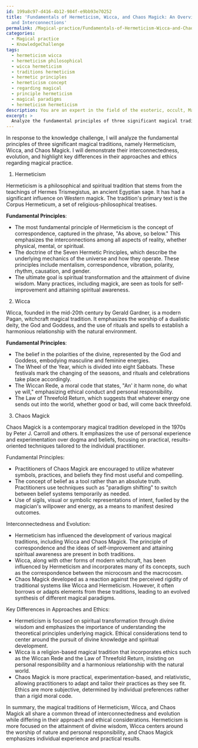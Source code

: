```yaml
---
id: 199a8c97-d416-4b12-984f-e9bb93e70252
title: 'Fundamentals of Hermeticism, Wicca, and Chaos Magick: An Overview of Key Principles
  and Interconnections'
permalink: /Magical-practice/Fundamentals-of-Hermeticism-Wicca-and-Chaos-Magick-An-Overview-of-Key-Principles-and-Interconnection/
categories:
  - Magical practice
  - KnowledgeChallenge
tags:
  - hermeticism wicca
  - hermeticism philosophical
  - wicca hermeticism
  - traditions hermeticism
  - hermetic principles
  - hermeticism concept
  - regarding magical
  - principle hermeticism
  - magical paradigms
  - hermeticism hermeticism
description: You are an expert in the field of the esoteric, occult, Magical practice and Education. You are a writer of tests, challenges, books and deep knowledge on Magical practice for initiates and students to gain deep insights and understanding from. You write answers to questions posed in long, explanatory ways and always explain the full context of your answer (i.e., related concepts, formulas, examples, or history), as well as the step-by-step thinking process you take to answer the challenges. Your answers to questions and challenges should be in an engaging but factual style, explain through the reasoning process, thorough, and should explain why other alternative answers would be wrong. Summarize the key themes, ideas, and conclusions at the end.
excerpt: > 
  Analyze the fundamental principles of three significant magical traditions, demonstrating their interconnectedness and evolution, while highlighting key differences in their approaches and ethics regarding magical practice.
---
```

In response to the knowledge challenge, I will analyze the fundamental principles of three significant magical traditions, namely Hermeticism, Wicca, and Chaos Magick. I will demonstrate their interconnectedness, evolution, and highlight key differences in their approaches and ethics regarding magical practice. 

1. Hermeticism

Hermeticism is a philosophical and spiritual tradition that stems from the teachings of Hermes Trismegistus, an ancient Egyptian sage. It has had a significant influence on Western magick. The tradition's primary text is the Corpus Hermeticum, a set of religious-philosophical treatises. 

**Fundamental Principles**: 
- The most fundamental principle of Hermeticism is the concept of correspondence, captured in the phrase, "As above, so below." This emphasizes the interconnections among all aspects of reality, whether physical, mental, or spiritual.
- The doctrine of the Seven Hermetic Principles, which describe the underlying mechanics of the universe and how they operate. These principles include mentalism, correspondence, vibration, polarity, rhythm, causation, and gender.
- The ultimate goal is spiritual transformation and the attainment of divine wisdom. Many practices, including magick, are seen as tools for self-improvement and attaining spiritual awareness.

2. Wicca

Wicca, founded in the mid-20th century by Gerald Gardner, is a modern Pagan, witchcraft magical tradition. It emphasizes the worship of a dualistic deity, the God and Goddess, and the use of rituals and spells to establish a harmonious relationship with the natural environment.

**Fundamental Principles**: 
- The belief in the polarities of the divine, represented by the God and Goddess, embodying masculine and feminine energies.
- The Wheel of the Year, which is divided into eight Sabbats. These festivals mark the changing of the seasons, and rituals and celebrations take place accordingly.
- The Wiccan Rede, a moral code that states, "An' it harm none, do what ye will," emphasizing ethical conduct and personal responsibility.
- The Law of Threefold Return, which suggests that whatever energy one sends out into the world, whether good or bad, will come back threefold.

3. Chaos Magick

Chaos Magick is a contemporary magical tradition developed in the 1970s by Peter J. Carroll and others. It emphasizes the use of personal experience and experimentation over dogma and beliefs, focusing on practical, results-oriented techniques tailored to the individual practitioner.

Fundamental Principles:
- Practitioners of Chaos Magick are encouraged to utilize whatever symbols, practices, and beliefs they find most useful and compelling.
- The concept of belief as a tool rather than an absolute truth. Practitioners use techniques such as "paradigm shifting" to switch between belief systems temporarily as needed.
- Use of sigils, visual or symbolic representations of intent, fuelled by the magician's willpower and energy, as a means to manifest desired outcomes.

Interconnectedness and Evolution:
- Hermeticism has influenced the development of various magical traditions, including Wicca and Chaos Magick. The principle of correspondence and the ideas of self-improvement and attaining spiritual awareness are present in both traditions.
- Wicca, along with other forms of modern witchcraft, has been influenced by Hermeticism and incorporates many of its concepts, such as the correspondence between the microcosm and the macrocosm.
- Chaos Magick developed as a reaction against the perceived rigidity of traditional systems like Wicca and Hermeticism. However, it often borrows or adapts elements from these traditions, leading to an evolved synthesis of different magical paradigms.

Key Differences in Approaches and Ethics:

- Hermeticism is focused on spiritual transformation through divine wisdom and emphasizes the importance of understanding the theoretical principles underlying magick. Ethical considerations tend to center around the pursuit of divine knowledge and spiritual development.
- Wicca is a religion-based magical tradition that incorporates ethics such as the Wiccan Rede and the Law of Threefold Return, insisting on personal responsibility and a harmonious relationship with the natural world.
- Chaos Magick is more practical, experimentation-based, and relativistic, allowing practitioners to adapt and tailor their practices as they see fit. Ethics are more subjective, determined by individual preferences rather than a rigid moral code.

In summary, the magical traditions of Hermeticism, Wicca, and Chaos Magick all share a common thread of interconnectedness and evolution while differing in their approach and ethical considerations. Hermeticism is more focused on the attainment of divine wisdom, Wicca centers around the worship of nature and personal responsibility, and Chaos Magick emphasizes individual experience and practical results.
